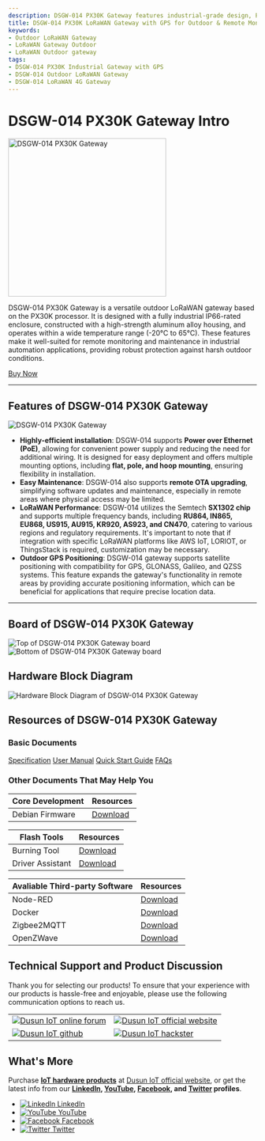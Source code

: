 ```yaml
---
description: DSGW-014 PX30K Gateway features industrial-grade design, PoE support, OTA upgrading capability, multiple frequency LoRaWAN band support, and satellite positioning, it offers versatility, durability, and high-performance for remote monitoring and outdoor maintenance. 
title: DSGW-014 PX30K LoRaWAN Gateway with GPS for Outdoor & Remote Monitoring Uses
keywords:
- Outdoor LoRaWAN Gateway
- LoRaWAN Gateway Outdoor
- LoRaWAN Outdoor gateway
tags:
- DSGW-014 PX30K Industrial Gateway with GPS
- DSGW-014 Outdoor LoRaWAN Gateway
- DSGW-014 LoRaWAN 4G Gateway
---
```



# DSGW-014 PX30K Gateway Intro  

<div style={{ display: 'flex', justifyContent: 'center' }}>
  <img src="https://www.dusuniot.com/wp-content/uploads/2023/03/DSGW-014-4.jpg.webp" alt="DSGW-014 PX30K Gateway" width="320" height="320" style={{ marginBottom: '20px' }} />
</div>

DSGW-014 PX30K Gateway is a versatile outdoor LoRaWAN gateway based on the PX30K processor. It is designed with a fully industrial IP66-rated enclosure, constructed with a high-strength aluminum alloy housing, and operates within a wide temperature range (-20°C to 65°C). These features make it well-suited for remote monitoring and maintenance in industrial automation applications, providing robust protection against harsh outdoor conditions.

<div style={{ display: 'flex', justifyContent: 'center' }}>
  <a href="https://www.dusuniot.com/product/dsgw-014-lorawan-gateway-outdoor/" style={{ display: 'inline-block', backgroundColor: '#F6940B', color: '#ffffff', padding: '10px 20px', textDecoration: 'none', borderRadius: '4px' }}>Buy Now</a>
</div>

***  
## Features of DSGW-014 PX30K Gateway  

<div style={{ textAlign: 'center' }}>
    <img src="https://www.dusuniot.com/wp-content/uploads/2023/07/dsgw-014-Multi-Protocol-ip66.png.webp" alt="DSGW-014 PX30K Gateway" />
</div>

- **Highly-efficient installation**: DSGW-014 supports **Power over Ethernet (PoE)**, allowing for convenient power supply and reducing the need for additional wiring. It is designed for easy deployment and offers multiple mounting options, including **flat, pole, and hoop mounting**, ensuring flexibility in installation. 
- **Easy Maintenance**: DSGW-014 also supports **remote OTA upgrading**, simplifying software updates and maintenance, especially in remote areas where physical access may be limited.  
- **LoRaWAN Performance**: DSGW-014 utilizes the Semtech **SX1302 chip** and supports multiple frequency bands, including **RU864, IN865, EU868, US915, AU915, KR920, AS923, and CN470**, catering to various regions and regulatory requirements. It's important to note that if integration with specific LoRaWAN platforms like AWS IoT, LORIOT, or ThingsStack is required, customization may be necessary.  
- **Outdoor GPS Positioning**: DSGW-014 gateway supports satellite positioning with compatibility for GPS, GLONASS, Galileo, and QZSS systems. This feature expands the gateway's functionality in remote areas by providing accurate positioning information, which can be beneficial for applications that require precise location data.

***

## Board of DSGW-014 PX30K Gateway  

<div style={{ display: 'flex', justifyContent: 'center' }}>
  <img src="https://www.dusuniot.com/wp-content/uploads/2023/03/014-back-1024x713.jpg.webp" alt="Top of DSGW-014 PX30K Gateway board" style={{ maxWidth: '50%', height: 'auto', marginRight: '10px' }} />
  <img src="https://www.dusuniot.com/wp-content/uploads/2023/03/014-positively-1024x713.jpg.webp" alt="Bottom of DSGW-014 PX30K Gateway board" style={{ maxWidth: '50%', height: 'auto', marginLeft: '10px' }} />
</div>

## Hardware Block Diagram  
![Hardware Block Diagram of DSGW-014 PX30K Gateway](https://www.dusuniot.com/wp-content/uploads/2023/02/DSGW-014-3-1024x605.png.webp)   

## Resources of DSGW-014 PX30K Gateway  
### Basic Documents

<div class="custom-links">
  <a href="https://wiki.dusuniot.com/iot-gateway-hardware/dsgw-014-px30k-gateway/specification">Specification</a>
  <a href="https://wiki.dusuniot.com/iot-gateway-hardware/dsgw-014-px30k-gateway/user-manual">User Manual</a>
  <a href="https://wiki.dusuniot.com/iot-gateway-hardware/dsgw-014-px30k-gateway/quick-start-guide">Quick Start Guide</a>
  <a href="https://wiki.dusuniot.com/iot-gateway-hardware/dsgw-014-px30k-gateway/faqs">FAQs</a> 
</div>

### Other Documents That May Help You  

| Core Development | Resources |
|-----|-----|
| Debian Firmware | [Download](https://drive.google.com/file/d/1N_fC5xegsPwwkujKy4kvt04uKNlZLrmG/view) |


| Flash Tools | Resources |
|-----|-----|
| Burning Tool | [Download](https://drive.google.com/file/d/1CYM9ey8GB-ZnZ-rpbUxq7TCjShNKgawO/view) |  
| Driver Assistant | [Download](https://drive.google.com/file/d/19rEtH-u8_8wTNEcffrH5ISgsF_VTIWa6/view) |

| Avaliable Third-party Software | Resources |
|-----|-----|
| Node-RED | [Download](https://drive.google.com/file/d/1Hb4lVlJ9k5jm-WhZIMHAsRS7bBKGI4P6/view) |
| Docker | [Download](https://drive.google.com/file/d/1mGEHJ3N1FglVTqszyc9VMidxtmaXthoS/view) |
| Zigbee2MQTT | [Download](https://drive.google.com/file/d/1o7p6S60RcKacsq6ariaePoo7g3JaJf7B/view) |
| OpenZWave | [Download](https://drive.google.com/file/d/1qD8t4uYPQ3-wVSHexO_gPP2ym0ecmEgU/view) |

## Technical Support and Product Discussion

Thank you for selecting our products! To ensure that your experience with our products is hassle-free and enjoyable, please use the following communication options to reach us.   

<table>
  <tr>
    <td>
      <a href="https://community.dusuniot.com/c/products/dsgw-014/35"><img src="https://www.dusuniot.com/wp-content/uploads/2023/10/dusun-iot-online-forum.png" alt="Dusun IoT online forum" style={{ maxWidth: '100%', height: 'auto' }}/></a>
    </td>
    <td>
      <a href="https://www.dusuniot.com/"><img src="https://www.dusuniot.com/wp-content/uploads/2023/10/dusun-iot-official-website.png" alt="Dusun IoT official website" style={{ maxWidth: '100%', height: 'auto' }}/></a>
    </td>
  </tr>
  <tr>
    <td>
      <a href="https://github.com/dusun001/wiki"><img src="https://www.dusuniot.com/wp-content/uploads/2023/10/dusun-iot-github.png" alt="Dusun IoT github" style={{ maxWidth: '100%', height: 'auto' }}/></a>
    </td>
    <td>
      <a href="https://www.hackster.io/dusun-iot/"><img src="https://www.dusuniot.com/wp-content/uploads/2023/10/dusun-iot-hackster.png" alt="Dusun IoT hackster" style={{ maxWidth: '100%', height: 'auto' }}/></a>
    </td>
  </tr>
</table>

## What's More
Purchase **[IoT hardware products](https://www.dusuniot.com/shop/)** at [Dusun IoT official website](https://www.dusuniot.com/), or get the latest info from our **[LinkedIn](https://www.linkedin.com/company/dusun-electron-ltd/), [YouTube](https://www.youtube.com/channel/UCyb4PpqVgvKgC9KpkByZaaQ), [Facebook](https://www.facebook.com/DUSUN-IoT-101398069457701), and [Twitter](https://twitter.com/Dusunelectron) profiles**. 

<ul class="social-media-list">
  <li class="social-media-list-item">
    <a href="https://www.linkedin.com/company/dusun-electron-ltd/">
      <img src="https://www.dusuniot.com/wp-content/uploads/2023/10/dusun-iot-linkedin.png" alt="LinkedIn"/>
      LinkedIn
    </a>
  </li>
  <li class="social-media-list-item">
    <a href="https://www.youtube.com/channel/UCyb4PpqVgvKgC9KpkByZaaQ">
      <img src="https://www.dusuniot.com/wp-content/uploads/2023/10/dusun-iot-youtube.png" alt="YouTube"/>
      YouTube
    </a>
  </li>
  <li class="social-media-list-item">
    <a href="https://www.facebook.com/DUSUN-IoT-101398069457701">
      <img src="https://www.dusuniot.com/wp-content/uploads/2023/10/dusun-iot-facebook.png" alt="Facebook"/>
      Facebook
    </a>
  </li>
  <li class="social-media-list-item">
    <a href="https://twitter.com/Dusunelectron">
      <img src="https://www.dusuniot.com/wp-content/uploads/2023/10/dusun-iot-twitter.png" alt="Twitter"/>
      Twitter
    </a>
  </li>
</ul>
